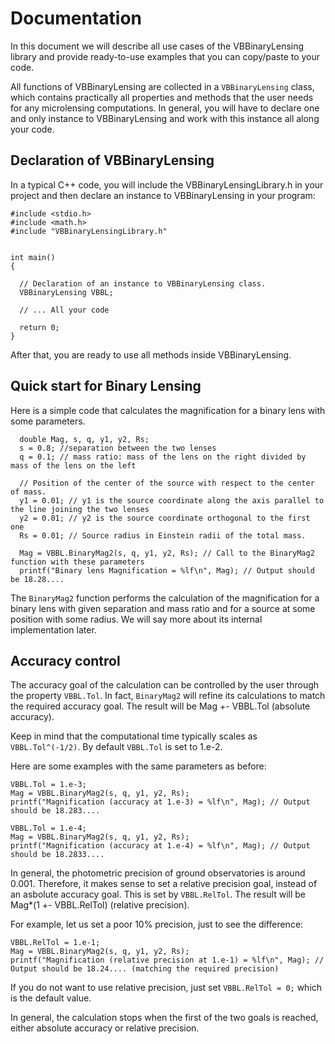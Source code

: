 # Documentation

In this document we will describe all use cases of the VBBinaryLensing library and provide ready-to-use examples that you can copy/paste to your code. 

All functions of VBBinaryLensing are collected in a ```VBBinaryLensing``` class, which contains practically all properties and methods that the user needs for any microlensing computations. In general, you will have to declare one and only instance to VBBinaryLensing and work with this instance all along your code.

## Declaration of VBBinaryLensing

In a typical C++ code, you will include the VBBinaryLensingLibrary.h in your project and then declare an instance to VBBinaryLensing in your program:

```
#include <stdio.h>
#include <math.h>
#include "VBBinaryLensingLibrary.h"


int main()
{

  // Declaration of an instance to VBBinaryLensing class.
  VBBinaryLensing VBBL;
  
  // ... All your code
  
  return 0;
}
```

After that, you are ready to use all methods inside VBBinaryLensing.

## Quick start for Binary Lensing

Here is a simple code that calculates the magnification for a binary lens with some parameters.

```
  double Mag, s, q, y1, y2, Rs;
  s = 0.8; //separation between the two lenses
  q = 0.1; // mass ratio: mass of the lens on the right divided by mass of the lens on the left
  
  // Position of the center of the source with respect to the center of mass.
  y1 = 0.01; // y1 is the source coordinate along the axis parallel to the line joining the two lenses 
  y2 = 0.01; // y2 is the source coordinate orthogonal to the first one
  Rs = 0.01; // Source radius in Einstein radii of the total mass.
  
  Mag = VBBL.BinaryMag2(s, q, y1, y2, Rs); // Call to the BinaryMag2 function with these parameters
  printf("Binary lens Magnification = %lf\n", Mag); // Output should be 18.28....
```

The ```BinaryMag2``` function performs the calculation of the magnification for a binary lens with given separation and mass ratio and for a source at some position with some radius. We will say more about its internal implementation later. 

## Accuracy control

The accuracy goal of the calculation can be controlled by the user through the property ```VBBL.Tol```. In fact, ```BinaryMag2``` will refine its calculations to match the required accuracy goal. The result will be Mag +- VBBL.Tol (absolute accuracy).

Keep in mind that the computational time typically scales as ```VBBL.Tol^(-1/2)```. By default ```VBBL.Tol``` is set to 1.e-2.

Here are some examples with the same parameters as before:

```
VBBL.Tol = 1.e-3; 
Mag = VBBL.BinaryMag2(s, q, y1, y2, Rs); 
printf("Magnification (accuracy at 1.e-3) = %lf\n", Mag); // Output should be 18.283....

VBBL.Tol = 1.e-4;
Mag = VBBL.BinaryMag2(s, q, y1, y2, Rs);
printf("Magnification (accuracy at 1.e-4) = %lf\n", Mag); // Output should be 18.2833....
```

In general, the photometric precision of ground observatories is around 0.001. Therefore, it makes sense to set a relative precision goal, instead of an asbolute accuracy goal. This is set by ```VBBL.RelTol```. The result will be Mag*(1 +- VBBL.RelTol) (relative precision).

For example, let us set a poor 10% precision, just to see the difference:

```
VBBL.RelTol = 1.e-1;
Mag = VBBL.BinaryMag2(s, q, y1, y2, Rs); 
printf("Magnification (relative precision at 1.e-1) = %lf\n", Mag); // Output should be 18.24.... (matching the required precision)
```

If you do not want to use relative precision, just set ```VBBL.RelTol = 0;``` which is the default value.

In general, the calculation stops when the first of the two goals is reached, either absolute accuracy or relative precision.
  
